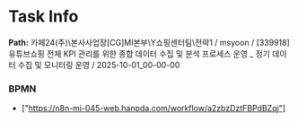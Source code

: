 # Task Info

**Path:** 카페24(주)\본사사업장\[CG]MI본부\Y쇼핑센터팀\전략1 / msyoon / [339918] 유튜브쇼핑 전체 KPI 관리를 위한 종합 데이터 수집 및 분석 프로세스 운영 _ 정기 데이터 수집 및 모니터링 운영 / 2025-10-01_00-00-00

### BPMN
- ["https://n8n-mi-045-web.hanpda.com/workflow/a2zbzDztFBPdBZqj"]


